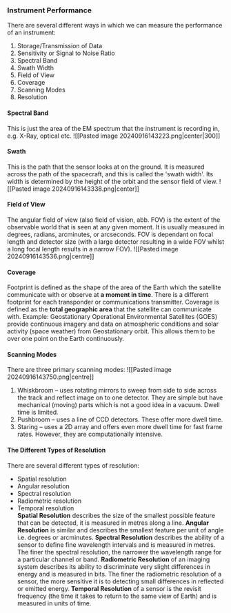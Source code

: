 ### Instrument Performance
There are several different ways in which we can measure the performance of an instrument:
1) Storage/Transmission of Data
2) Sensitivity or Signal to Noise Ratio
3) Spectral Band
4) Swath Width
5) Field of View
6) Coverage
7) Scanning Modes
8) Resolution

#### Spectral Band
This is just the area of the EM spectrum that the instrument is recording in, e.g. X-Ray, optical etc.
![[Pasted image 20240916143223.png|center|300]]
#### Swath
This is the path that the sensor looks at on the ground. It is measured across the path of the spacecraft, and this is called the 'swath width'. Its width is determined by the height of the orbit and the sensor field of view.
![[Pasted image 20240916143338.png|center]]
#### Field of View
The angular field of view (also field of vision, abb. FOV) is the extent of the observable world that is seen at any given moment. It is usually measured in degrees, radians, arcminutes, or arcseconds. FOV is dependant on focal length and detector size (with a large detector resulting in a wide FOV whilst a long focal length results in a narrow FOV).
![[Pasted image 20240916143536.png|centre]]
#### Coverage
Footprint is defined as the shape of the area of the Earth which the satellite communicate with or observe at **a moment in time**. There is a different footprint for each transponder or communications transmitter. Coverage is defined as the **total geographic area** that the satellite can communicate with. Example: Geostationary Operational Environmental Satellites (GOES) provide continuous imagery and data on atmospheric conditions and solar activity (space weather) from Geostationary orbit. This allows them to be over one point on the Earth continuously.
#### Scanning Modes
There are three primary scanning modes:
![[Pasted image 20240916143750.png|centre]]
1) Whiskbroom – uses rotating mirrors to sweep from side to side across the track and reflect image on to one detector. They are simple but have mechanical (moving) parts which is not a good idea in a vacuum. Dwell time is limited.
2) Pushbroom – uses a line of CCD detectors. These offer more dwell time.
3) Staring – uses a 2D array and offers even more dwell time for fast frame rates. However, they are computationally intensive.

#### The Different Types of Resolution
There are several different types of resolution:
- Spatial resolution
- Angular resolution
- Spectral resolution
- Radiometric resolution
- Temporal resolution
\
**Spatial Resolution** describes the size of the smallest possible feature that can be detected, it is measured in metres along a line.
**Angular Resolution** is similar and describes the smallest feature per unit of angle i.e. degrees or arcminutes.
**Spectral Resolution** describes the ability of a sensor to define fine wavelength intervals and is measured in metres. The finer the spectral resolution, the narrower the wavelength range for a particular channel or band.
**Radiometric Resolution** of an imaging system describes its ability to discriminate very slight differences in energy and is measured in bits. The finer the radiometric resolution of a sensor, the more sensitive it is to detecting small differences in reflected or emitted energy.
**Temporal Resolution** of a sensor is the revisit frequency (the time it takes to return to the same view of Earth) and is measured in units of time.